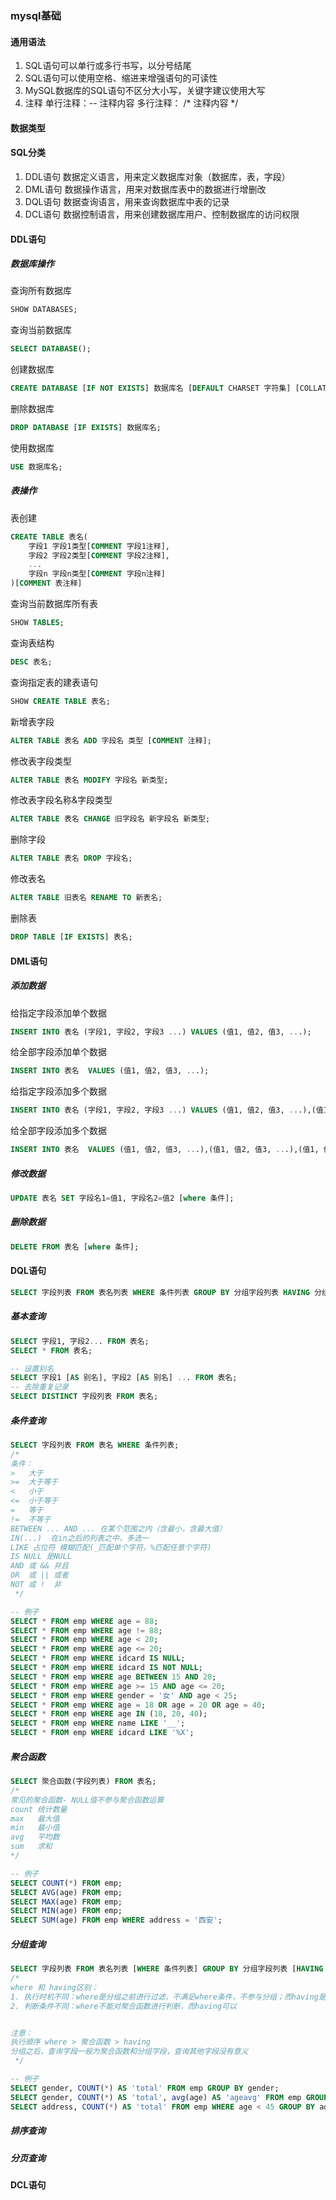 ### mysql基础

#### 通用语法
1. SQL语句可以单行或多行书写，以分号结尾
2. SQL语句可以使用空格、缩进来增强语句的可读性
3. MySQL数据库的SQL语句不区分大小写，关键字建议使用大写
4. 注释 单行注释：-- 注释内容 多行注释： /* 注释内容 */

#### 数据类型

#### SQL分类
1. DDL语句
数据定义语言，用来定义数据库对象（数据库，表，字段）  
2. DML语句
数据操作语言，用来对数据库表中的数据进行增删改
3. DQL语句
数据查询语言，用来查询数据库中表的记录
4. DCL语句
数据控制语言，用来创建数据库用户、控制数据库的访问权限


#### DDL语句

##### 数据库操作

查询所有数据库
```SQL
SHOW DATABASES;
```

查询当前数据库
```SQL
SELECT DATABASE();
```

创建数据库
```SQL
CREATE DATABASE [IF NOT EXISTS] 数据库名 [DEFAULT CHARSET 字符集] [COLLATE 排序规则];
```

删除数据库
```SQL
DROP DATABASE [IF EXISTS] 数据库名;
```

使用数据库
```SQL
USE 数据库名;
```

##### 表操作

表创建
```SQL
CREATE TABLE 表名(
    字段1 字段1类型[COMMENT 字段1注释],
    字段2 字段2类型[COMMENT 字段2注释],
    ...
    字段n 字段n类型[COMMENT 字段n注释]
)[COMMENT 表注释]
```

查询当前数据库所有表
```SQL
SHOW TABLES;
```

查询表结构
```SQL
DESC 表名;
```

查询指定表的建表语句
```SQL
SHOW CREATE TABLE 表名;
```

新增表字段
```SQL
ALTER TABLE 表名 ADD 字段名 类型 [COMMENT 注释];
```

修改表字段类型
```SQL
ALTER TABLE 表名 MODIFY 字段名 新类型;
```

修改表字段名称&字段类型
```SQL
ALTER TABLE 表名 CHANGE 旧字段名 新字段名 新类型;
```

删除字段
```SQL
ALTER TABLE 表名 DROP 字段名;
```

修改表名
```SQL
ALTER TABLE 旧表名 RENAME TO 新表名;
```

删除表
```SQL
DROP TABLE [IF EXISTS] 表名;
```

#### DML语句

##### 添加数据
给指定字段添加单个数据
```SQL
INSERT INTO 表名 (字段1, 字段2, 字段3 ...) VALUES (值1, 值2, 值3, ...);
```
给全部字段添加单个数据
```SQL
INSERT INTO 表名  VALUES (值1, 值2, 值3, ...);
```

给指定字段添加多个数据
```SQL
INSERT INTO 表名 (字段1, 字段2, 字段3 ...) VALUES (值1, 值2, 值3, ...),(值1, 值2, 值3, ...);
```

给全部字段添加多个数据
```SQL
INSERT INTO 表名  VALUES (值1, 值2, 值3, ...),(值1, 值2, 值3, ...),(值1, 值2, 值3, ...);
```

##### 修改数据
```SQL
UPDATE 表名 SET 字段名1=值1, 字段名2=值2 [where 条件];
```

##### 删除数据
```SQL
DELETE FROM 表名 [where 条件];
```

#### DQL语句
```SQL
SELECT 字段列表 FROM 表名列表 WHERE 条件列表 GROUP BY 分组字段列表 HAVING 分组后条件列表 ORDER BY 排序字段列表 LIMIT 分页参数
```

##### 基本查询
```SQL
SELECT 字段1, 字段2... FROM 表名;
SELECT * FROM 表名;
```
```SQL
-- 设置别名
SELECT 字段1 [AS 别名], 字段2 [AS 别名] ... FROM 表名;
-- 去除重复记录
SELECT DISTINCT 字段列表 FROM 表名;
```

##### 条件查询
```SQL
SELECT 字段列表 FROM 表名 WHERE 条件列表;
/* 
条件：
>   大于
>=  大于等于
<   小于
<=  小于等于
=   等于
!=  不等于
BETWEEN ... AND ... 在某个范围之内（含最小，含最大值）
IN(...)  在in之后的列表之中，多选一
LIKE 占位符 模糊匹配(_匹配单个字符，%匹配任意个字符)
IS NULL 是NULL
AND 或 && 并且
OR  或 || 或者
NOT 或 !  非
 */
```

```SQL
-- 例子
SELECT * FROM emp WHERE age = 88;
SELECT * FROM emp WHERE age != 88;
SELECT * FROM emp WHERE age < 20;
SELECT * FROM emp WHERE age <= 20;
SELECT * FROM emp WHERE idcard IS NULL;
SELECT * FROM emp WHERE idcard IS NOT NULL;
SELECT * FROM emp WHERE age BETWEEN 15 AND 20;
SELECT * FROM emp WHERE age >= 15 AND age <= 20;
SELECT * FROM emp WHERE gender = '女' AND age < 25;
SELECT * FROM emp WHERE age = 18 OR age = 20 OR age = 40;
SELECT * FROM emp WHERE age IN (18, 20, 40);
SELECT * FROM emp WHERE name LIKE '__';
SELECT * FROM emp WHERE idcard LIKE '%X';
```

##### 聚合函数

```SQL
SELECT 聚合函数(字段列表) FROM 表名;
/* 
常见的聚合函数- NULL值不参与聚合函数运算
count 统计数量
max   最大值
min   最小值
avg   平均数
sum   求和
*/
```

```SQL
-- 例子
SELECT COUNT(*) FROM emp;
SELECT AVG(age) FROM emp;
SELECT MAX(age) FROM emp;
SELECT MIN(age) FROM emp;
SELECT SUM(age) FROM emp WHERE address = '西安';
```

##### 分组查询

```SQL
SELECT 字段列表 FROM 表名列表 [WHERE 条件列表] GROUP BY 分组字段列表 [HAVING 分组后条件列表]
/* 
where 和 having区别：
1. 执行时机不同：where是分组之前进行过滤，不满足where条件，不参与分组；而having是分组之后对结果进行过滤
2. 判断条件不同：where不能对聚合函数进行判断，而having可以


注意：
执行顺序 where > 聚合函数 > having
分组之后，查询字段一般为聚合函数和分组字段，查询其他字段没有意义
 */
```

```SQL
-- 例子
SELECT gender, COUNT(*) AS 'total' FROM emp GROUP BY gender; 
SELECT gender, COUNT(*) AS 'total', avg(age) AS 'ageavg' FROM emp GROUP BY gender; 
SELECT address, COUNT(*) AS 'total' FROM emp WHERE age < 45 GROUP BY address HAVING total > 3;
```

##### 排序查询
##### 分页查询

#### DCL语句

